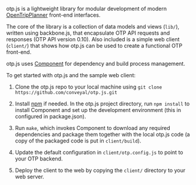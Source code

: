 
otp.js is a lightweight library for modular development of modern [OpenTripPlanner](http://opentripplanner.org) front-end interfaces.

The core of the library is a collection of data models and views (`lib/`), written using backbone.js, that encapsulate OTP API requests and responses (OTP API version 0.10). Also included is a simple web client (`client/`) that shows how otp.js can be used to create a functional OTP front-end.

otp.js uses [Component](https://github.com/component/component) for dependency and build process management.

To get started with otp.js and the sample web client:

1. Clone the otp.js repo to your local machine using `git clone https://github.com/conveyal/otp.js.git`

2. Install [npm](https://www.npmjs.org/) if needed. In the otp.js project directory, run `npm install` to install Component and set up the development environment (this in configured in package.json).

3. Run `make`, which invokes Component to download any required dependencies and package them together with the local otp.js code (a copy of the packaged code is put in `client/build`).

4. Update the default configuration in `client/otp.config.js` to point to your OTP backend.

5. Deploy the client to the web by copying the `client/` directory to your web server.
